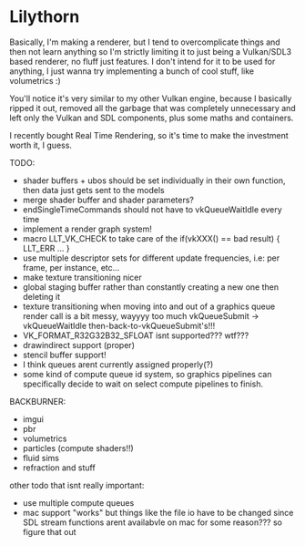 # Lilythorn

Basically, I'm making a renderer, but I tend to overcomplicate things and then not learn anything so I'm strictly limiting it to just being a Vulkan/SDL3 based renderer, no fluff just features. I don't intend for it to be used for anything, I just wanna try implementing a bunch of cool stuff, like volumetrics :)

You'll notice it's very similar to my other Vulkan engine, because I basically ripped it out, removed all the garbage that was completely unnecessary and left only the Vulkan and SDL components, plus some maths and containers.

I recently bought Real Time Rendering, so it's time to make the investment worth it, I guess.

TODO:
- shader buffers + ubos should be set individually in their own function, then data just gets sent to the models
- merge shader buffer and shader parameters?
- endSingleTimeCommands should not have to vkQueueWaitIdle every time
- implement a render graph system!
- macro LLT_VK_CHECK to take care of the if(vkXXX() == bad result) { LLT_ERR ... }
- use multiple descriptor sets for different update frequencies, i.e: per frame, per instance, etc...
- make texture transitioning nicer
- global staging buffer rather than constantly creating a new one then deleting it
- texture transitioning when moving into and out of a graphics queue render call is a bit messy, wayyyy too much vkQueueSubmit -> vkQueueWaitIdle then-back-to-vkQueueSubmit's!!!
- VK_FORMAT_R32G32B32_SFLOAT isnt supported??? wtf???
- drawindirect support (proper)
- stencil buffer support!
- I think queues arent currently assigned properly(?)
- some kind of compute queue id system, so graphics pipelines can specifically decide to wait on select compute pipelines to finish.

BACKBURNER:
- imgui
- pbr
- volumetrics
- particles (compute shaders!!)
- fluid sims
- refraction and stuff

other todo that isnt really important:
- use multiple compute queues
- mac support "works" but things like the file io have to be changed since SDL stream functions arent availabvle on mac for some reason??? so figure that out
